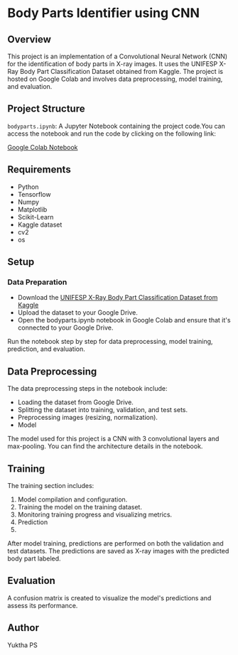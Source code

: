 # Body Parts Identifier using CNN

## Overview

This project is an implementation of a Convolutional Neural Network (CNN) for the identification of body parts in X-ray images. It uses the UNIFESP X-Ray Body Part Classification Dataset obtained from Kaggle. The project is hosted on Google Colab and involves data preprocessing, model training, and evaluation.

## Project Structure

`bodyparts.ipynb`: A Jupyter Notebook containing the project code.You can access the notebook and run the code by clicking on the following link:

[Google Colab Notebook](https://colab.research.google.com/drive/1TV-N7uGm36CF5fSf3a7dt8TdRCZmzmqS?usp=sharing)

## Requirements

-  Python
-  Tensorflow
-  Numpy
-  Matplotlib
-  Scikit-Learn
-  Kaggle dataset
-  cv2
-  os

## Setup

### Data Preparation

- Download the [UNIFESP X-Ray Body Part Classification Dataset from Kaggle](https://www.kaggle.com/datasets/felipekitamura/unifesp-xray-bodypart-classification?select=train.csv)
- Upload the dataset to your Google Drive.
- Open the bodyparts.ipynb notebook in Google Colab and ensure that it's connected to your Google Drive.

Run the notebook step by step for data preprocessing, model training, prediction, and evaluation.

## Data Preprocessing

The data preprocessing steps in the notebook include:

- Loading the dataset from Google Drive.
- Splitting the dataset into training, validation, and test sets.
- Preprocessing images (resizing, normalization).
- Model
  
The model used for this project is a CNN with 3 convolutional layers and max-pooling. You can find the architecture details in the notebook.

## Training

The training section includes:

1. Model compilation and configuration.
2. Training the model on the training dataset.
3. Monitoring training progress and visualizing metrics.
4. Prediction
5. 
After model training, predictions are performed on both the validation and test datasets. The predictions are saved as X-ray images with the predicted body part labeled.

## Evaluation

A confusion matrix is created to visualize the model's predictions and assess its performance.

## Author

Yuktha PS
